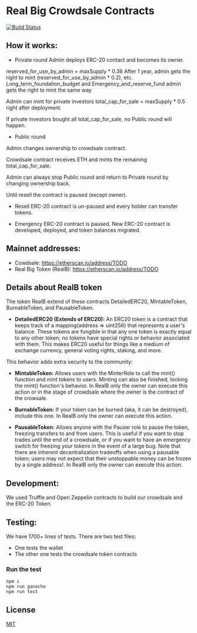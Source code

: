 # Real Big Crowdsale Contracts

[![Build Status](https://travis-ci.com/sanbir/ERC-20.svg?branch=master)](https://travis-ci.com/sanbir/ERC-20)

## How it works:

- Private round
Admin deploys ERC-20 contact and becomes its owner.

reserved_for_use_by_admin = maxSupply * 0.36
After 1 year, admin gets the right to mint (reserved_for_use_by_admin * 0.2), etc.
Long_term_foundation_budget and Emergency_and_reserve_fund admin gets the right to mint the same way

Admin can mint for private investors total_cap_for_sale = maxSupply * 0.5 right after deployment.

If private investors bought all total_cap_for_sale, no Public round will happen.

- Public round

Admin changes ownership to crowdsale contract.

Crowdsale contract receives ETH and mints the remaining total_cap_for_sale.

Admin can always stop Public round and return to Private round by changing ownership back.

Until resell the contract is paused (except owner).
- Resell
ERC-20 contract is un-paused and every holder can transfer tokens.

- Emergency
  ERC-20 contract is paused. New ERC-20 contract is developed, deployed, and token balances migrated.

## Mainnet addresses:

- Cowdsale: https://etherscan.io/address/TODO
- Real Big Token (RealB): https://etherscan.io/address/TODO

## Details about RealB token

The token RealB extend of these contracts DetailedERC20, MintableToken, BurnableToken, and PausableToken.

- **DetailedERC20 (Extends of ERC20):** An ERC20 token is a contract that keeps track of a mapping(address => uint256) that represents a user's balance. These tokens are fungible in that any one token is exactly equal to any other token; no tokens have special rights or behavior associated with them. This makes ERC20 useful for things like a medium of exchange currency, general voting rights, staking, and more.

This behavior adds extra security to the community:

- **MintableToken:** Allows users with the MinterRole to call the mint() function and mint tokens to users. Minting can also be finished, locking the mint() function's behavior. In RealB only the owner can execute this action or in the stage of crowdsale where the owner is the contract of the crowsale.

- **BurnableToken:** If your token can be burned (aka, it can be destroyed), include this one. In RealB only the owner can execute this action.

- **PausableToken:** Allows anyone with the Pauser role to pause the token, freezing transfers to and from users. This is useful if you want to stop trades until the end of a crowdsale, or if you want to have an emergency switch for freezing your tokens in the event of a large bug. Note that there are inherent decentralization tradeoffs when using a pausable token; users may not expect that their unstoppable money can be frozen by a single address!. In RealB only the owner can execute this action.

## Development:

We used Truffle and Open Zeppelin contracts to build our crowdsale and the ERC-20 Token.

## Testing:

We have 1700+ lines of tests. There are two test files:

- One tests the wallet
- The other one tests the crowdsale token contracts


### Run the test

```
npm i
npm run ganache
npm run test
```

## License
[MIT](https://github.com/sanbir/ERC-20/blob/master/.github/LICENSE)
